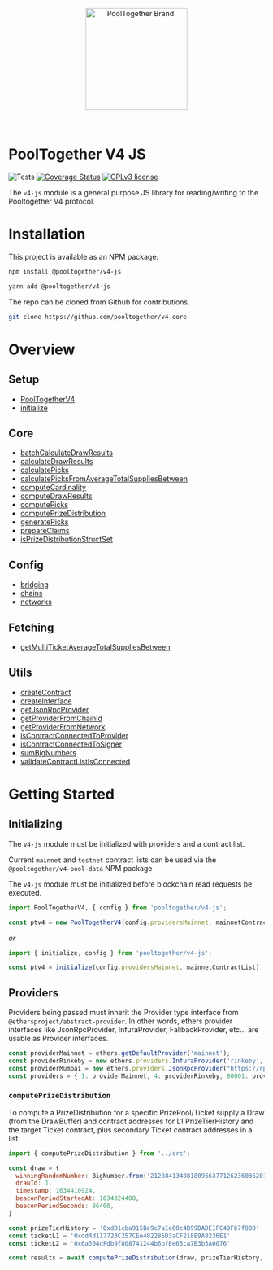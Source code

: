 <p align="center">
  <a href="https://github.com/pooltogether/pooltogether--brand-assets">
    <img src="https://github.com/pooltogether/pooltogether--brand-assets/blob/977e03604c49c63314450b5d432fe57d34747c66/logo/pooltogether-logo--purple-gradient.png?raw=true" alt="PoolTogether Brand" style="max-width:100%;" width="200">
  </a>
</p>

<br />

# PoolTogether V4 JS
![Tests](https://github.com/pooltogether/v4-js/actions/workflows/main.yml/badge.svg)
[![Coverage Status](https://coveralls.io/repos/github/pooltogether/v4-js/badge.svg?branch=master)](https://coveralls.io/github/pooltogether/v4-js?branch=master)
[![GPLv3 license](https://img.shields.io/badge/License-GPLv3-blue.svg)](http://perso.crans.org/besson/LICENSE.html)

The `v4-js` module is a general purpose JS library for reading/writing to the Pooltogether V4 protocol.

# Installation

This project is available as an NPM package:

```sh
npm install @pooltogether/v4-js
```

```sh
yarn add @pooltogether/v4-js
```

The repo can be cloned from Github for contributions.

```sh
git clone https://github.com/pooltogether/v4-core
```

# Overview

## Setup
- [PoolTogetherV4]()
- [initialize]()

## Core
- [batchCalculateDrawResults](https://github.com/pooltogether/v4-js/blob/master/src/batchCalculateDrawResults.ts)
- [calculateDrawResults]()
- [calculatePicks]()
- [calculatePicksFromAverageTotalSuppliesBetween]()
- [computeCardinality]()
- [computeDrawResults]()
- [computePicks]()
- [computePrizeDistribution]()
- [generatePicks]()
- [prepareClaims]()
- [isPrizeDistributionStructSet]()

## Config
- [bridging]()
- [chains]()
- [networks]()
## Fetching
- [getMultiTicketAverageTotalSuppliesBetween]()

## Utils
- [createContract]()
- [createInterface]()
- [getJsonRpcProvider]()
- [getProviderFromChainId]()
- [getProviderFromNetwork]()
- [isContractConnectedToProvider]()
- [isContractConnectedToSigner]()
- [sumBigNumbers]()
- [validateContractListIsConnected]()

# Getting Started

## Initializing

The `v4-js` module must be initialized with providers and a contract list.

Current `mainnet` and `testnet` contract lists can be used via the `@pooltogether/v4-pool-data` NPM package

The `v4-js` module must be initialized before blockchain read requests be executed.

```js
import PoolTogetherV4, { config } from 'pooltogether/v4-js';

const ptv4 = new PoolTogetherV4(config.providersMainnet, mainnetContractList)
```

*or*

```js
import { initialize, config } from 'pooltogether/v4-js';

const ptv4 = initialize(config.providersMainnet, mainnetContractList)
```

## Providers
Providers being passed must inherit the Provider type interface from `@ethersproject/abstract-provider`. In other words, ethers provider interfaces like JsonRpcProvider, InfuraProvider, FallbackProvider, etc... are usable as Provider interfaces.

```js
const providerMainnet = ethers.getDefaultProvider('mainnet');
const providerRinkeby = new ethers.providers.InfuraProvider('rinkeby', key)
const providerMumbai = new ethers.providers.JsonRpcProvider("https://rpc-mumbai.maticvigil.com");
const providers = { 1: providerMainnet, 4: providerRinkeby, 80001: providerMumbai }
```

### `computePrizeDistribution`

To compute a PrizeDistribution for a specific PrizePool/Ticket supply a Draw (from the DrawBuffer) and contract addresses for L1 PrizeTierHistory and the target Ticket contract, plus secondary Ticket contract addresses in a list.

```js
import { computePrizeDistribution } from '../src';

const draw = {
  winningRandomNumber: BigNumber.from('21288413488180966377126236036201345909019919575750940621513526137694302720820'),
  drawId: 1,
  timestamp: 1634410924,
  beaconPeriodStartedAt: 1634324400,
  beaconPeriodSeconds: 86400,
}

const prizeTierHistory = '0xdD1cba915Be9c7a1e60c4B99DADE1FC49F67f80D'
const ticketL1 = '0xdd4d117723C257CEe402285D3aCF218E9A8236E1'
const ticketL2 = '0x6a304dFdb9f808741244b6bfEe65ca7B3b3A6076'

const results = await computePrizeDistribution(draw, prizeTierHistory, ticketL1, [ticketL2])
```